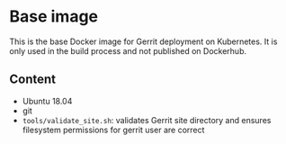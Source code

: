 # Base image

This is the base Docker image for Gerrit deployment on Kubernetes.
It is only used in the build process and not published on Dockerhub.

## Content

* Ubuntu 18.04
* git
* `tools/validate_site.sh`: validates Gerrit site directory and ensures
 filesystem permissions for gerrit user are correct
